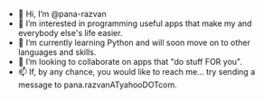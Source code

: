 - 👋 Hi, I’m @pana-razvan
- 👀 I’m interested in programming useful apps that make my and everybody else's life easier.
- 🌱 I’m currently learning Python and will soon move on to other languages and skills.
- 💞️ I’m looking to collaborate on apps that "do stuff FOR you".
- 📫 If, by any chance, you would like to reach me... try sending a message to pana.razvanATyahooDOTcom.
